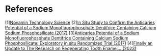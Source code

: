 # References

[1][Novamin Technology Science](https://www.haleonhealthpartner.com/en-gb/oral-health/brands/sensodyne/science/novamin/)
[2][In Situ Study to Confirm the Anticaries Potential of a Sodium Monofluorophosphate Dentifrice Containing Calcium Sodium Phosphosilicate (2017)](https://pubmed.ncbi.nlm.nih.gov/28657702/)
[3][Anticaries Potential of a Sodium Monofluorophosphate Dentifrice Containing Calcium Sodium Phosphosilicate: Exploratory in situ Randomized Trial (2017)](https://pubmed.ncbi.nlm.nih.gov/28219056/)
[4][Finally an Update to The Research on Regenerating Tooth Enamel... (2023)](https://www.reddit.com/r/longevity/comments/152jhsm/finally_an_update_to_the_research_on_regenerating/)